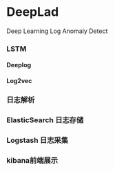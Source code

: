 # DeepLad
Deep Learning Log Anomaly Detect

### LSTM
#### Deeplog
#### Log2vec
### 日志解析
### ElasticSearch 日志存储
### Logstash 日志采集
### kibana前端展示

